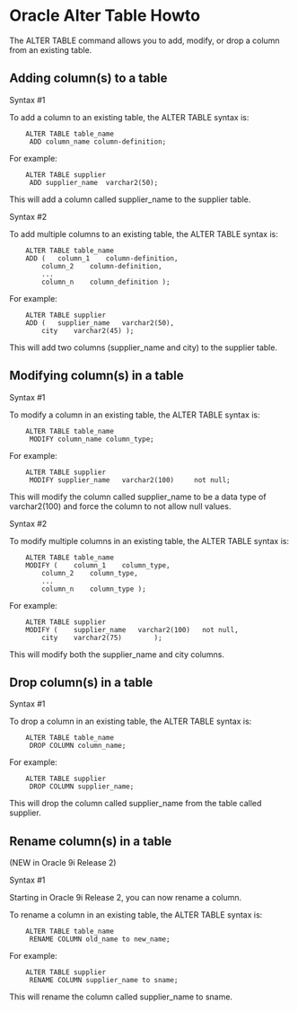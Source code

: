 # Oracle Alter Table Howto #

The ALTER TABLE command allows you to add, modify, or drop a column from an existing table.

## Adding column(s) to a table ##

Syntax #1

To add a column to an existing table, the ALTER TABLE syntax is:
```
    ALTER TABLE table_name
     ADD column_name column-definition;
```
For example:
```
    ALTER TABLE supplier
     ADD supplier_name  varchar2(50);
```
This will add a column called supplier\_name to the supplier table.

Syntax #2

To add multiple columns to an existing table, the ALTER TABLE syntax is:
```
    ALTER TABLE table_name
    ADD ( 	column_1 	column-definition,
    	column_2 	column-definition,
    	... 	
    	column_n 	column_definition );
```
For example:
```
    ALTER TABLE supplier
    ADD ( 	supplier_name 	varchar2(50),
    	city 	varchar2(45) );
```
This will add two columns (supplier\_name and city) to the supplier table.

## Modifying column(s) in a table ##

Syntax #1

To modify a column in an existing table, the ALTER TABLE syntax is:
```
    ALTER TABLE table_name
     MODIFY column_name column_type;
```
For example:
```
    ALTER TABLE supplier
     MODIFY supplier_name   varchar2(100)     not null;
```
This will modify the column called supplier\_name to be a data type of varchar2(100) and force the column to not allow null values.

Syntax #2

To modify multiple columns in an existing table, the ALTER TABLE syntax is:
```
    ALTER TABLE table_name
    MODIFY ( 	column_1 	column_type,
    	column_2 	column_type,
    	... 	
    	column_n 	column_type );
```
For example:
```
    ALTER TABLE supplier
    MODIFY ( 	supplier_name 	varchar2(100) 	not null,
    	city 	varchar2(75) 	  	);
```
This will modify both the supplier\_name and city columns.

## Drop column(s) in a table ##

Syntax #1

To drop a column in an existing table, the ALTER TABLE syntax is:
```
    ALTER TABLE table_name
     DROP COLUMN column_name;
```
For example:
```
    ALTER TABLE supplier
     DROP COLUMN supplier_name;
```
This will drop the column called supplier\_name from the table called supplier.

## Rename column(s) in a table ##
(NEW in Oracle 9i Release 2)

Syntax #1

Starting in Oracle 9i Release 2, you can now rename a column.

To rename a column in an existing table, the ALTER TABLE syntax is:
```
    ALTER TABLE table_name
     RENAME COLUMN old_name to new_name;
```
For example:
```
    ALTER TABLE supplier
     RENAME COLUMN supplier_name to sname;
```
This will rename the column called supplier\_name to sname.